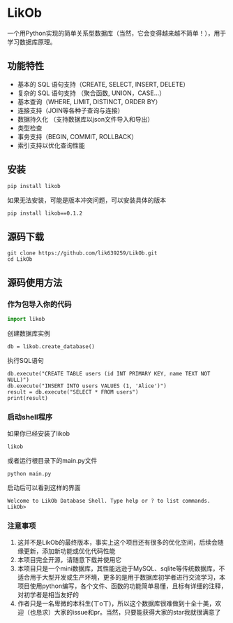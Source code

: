 # LikOb

一个用Python实现的简单关系型数据库（当然，它会变得越来越不简单！），用于学习数据库原理。

## 功能特性

- 基本的 SQL 语句支持（CREATE, SELECT, INSERT, DELETE）
- 复杂的 SQL 语句支持 （聚合函数, UNION，CASE...）
- 基本查询（WHERE, LIMIT, DISTINCT, ORDER BY）
- 连接支持（JOIN等各种子查询与连接）
- 数据持久化 （支持数据库以json文件导入和导出）
- 类型检查
- 事务支持（BEGIN, COMMIT, ROLLBACK）
- 索引支持以优化查询性能

## 安装
```bash
pip install likob
```
如果无法安装，可能是版本冲突问题，可以安装具体的版本
```
pip install likob==0.1.2
```

## 源码下载
`````
git clone https://github.com/lik639259/LikOb.git
cd LikOb
`````

## 源码使用方法

### 作为包导入你的代码

```python
import likob
`````````

创建数据库实例
```
db = likob.create_database()
```

执行SQL语句
```
db.execute("CREATE TABLE users (id INT PRIMARY KEY, name TEXT NOT NULL)")
db.execute("INSERT INTO users VALUES (1, 'Alice')")
result = db.execute("SELECT * FROM users")
print(result)
```

### 启动shell程序

如果你已经安装了likob
```
likob
```

或者运行根目录下的main.py文件
```
python main.py
```

启动后可以看到这样的界面
````
Welcome to LikOb Database Shell. Type help or ? to list commands.
LikOb> 
````

### 注意事项

1. 这并不是LikOb的最终版本，事实上这个项目还有很多的优化空间，后续会随缘更新，添加新功能或优化代码性能
2. 本项目完全开源，请随意下载并使用它
3. 本项目只是一个mini数据库，其性能远逊于MySQL、sqlite等传统数据库，不适合用于大型开发或生产环境，更多的是用于数据库初学者进行交流学习，本项目使用python编写，各个文件、函数的功能简单易懂，且标有详细的注释，对初学者是相当友好的
4. 作者只是一名卑微的本科生(ㄒoㄒ)，所以这个数据库很难做到十全十美，欢迎（也恳求）大家的issue和pr。当然，只要能获得大家的star我就很满意了


